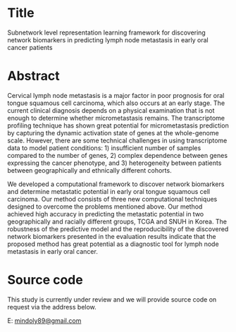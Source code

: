 # Title
Subnetwork level representation learning framework for discovering network biomarkers in predicting lymph node metastasis in early oral cancer patients

# Abstract
Cervical lymph node metastasis is a major factor in poor prognosis for oral tongue squamous cell carcinoma, which also occurs at an early stage. The current clinical diagnosis depends on a physical examination that is not enough to determine whether micrometastasis remains. The transcriptome profiling technique has shown great potential for micrometastasis prediction by capturing the dynamic activation state of genes at the whole-genome scale. However, there are some technical challenges in using transcriptome data to model patient conditions: 1) insufficient number of samples compared to the number of genes, 2) complex dependence between genes expressing the cancer phenotype, and 3) heterogeneity between patients between geographically and ethnically different cohorts.

We developed a computational framework to discover network biomarkers and determine metastatic potential in early oral tongue squamous cell carcinoma. Our method consists of three new computational techniques designed to overcome the problems mentioned above. Our method achieved high accuracy in predicting the metastatic potential in two geographically and racially different groups, TCGA and SNUH in Korea. The robustness of the predictive model and the reproducibility of the discovered network biomarkers presented in the evaluation results indicate that the proposed method has great potential as a diagnostic tool for lymph node metastasis in early oral cancer.

# Source code
This study is currently under review and we will provide source code on request via the address below.

E: mindoly89@gmail.com
